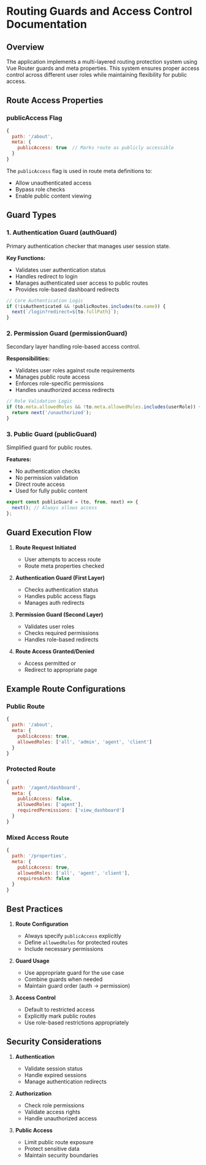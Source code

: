 # Routing Guards and Access Control Documentation

## Overview
The application implements a multi-layered routing protection system using Vue Router guards and meta properties. This system ensures proper access control across different user roles while maintaining flexibility for public access.

## Route Access Properties

### publicAccess Flag
```javascript
{
  path: '/about',
  meta: {
    publicAccess: true  // Marks route as publicly accessible
  }
}
```

The `publicAccess` flag is used in route meta definitions to:
- Allow unauthenticated access
- Bypass role checks
- Enable public content viewing

## Guard Types

### 1. Authentication Guard (authGuard)
Primary authentication checker that manages user session state.

**Key Functions:**
- Validates user authentication status
- Handles redirect to login
- Manages authenticated user access to public routes
- Provides role-based dashboard redirects

```javascript
// Core Authentication Logic
if (!isAuthenticated && !publicRoutes.includes(to.name)) {
  next(`/login?redirect=${to.fullPath}`);
}
```

### 2. Permission Guard (permissionGuard)
Secondary layer handling role-based access control.

**Responsibilities:**
- Validates user roles against route requirements
- Manages public route access
- Enforces role-specific permissions
- Handles unauthorized access redirects

```javascript
// Role Validation Logic
if (to.meta.allowedRoles && !to.meta.allowedRoles.includes(userRole)) {
  return next('/unauthorized');
}
```

### 3. Public Guard (publicGuard)
Simplified guard for public routes.

**Features:**
- No authentication checks
- No permission validation
- Direct route access
- Used for fully public content

```javascript
export const publicGuard = (to, from, next) => {
  next(); // Always allows access
};
```

## Guard Execution Flow

1. **Route Request Initiated**
   - User attempts to access route
   - Route meta properties checked

2. **Authentication Guard (First Layer)**
   - Checks authentication status
   - Handles public access flags
   - Manages auth redirects

3. **Permission Guard (Second Layer)**
   - Validates user roles
   - Checks required permissions
   - Handles role-based redirects

4. **Route Access Granted/Denied**
   - Access permitted or
   - Redirect to appropriate page

## Example Route Configurations

### Public Route
```javascript
{
  path: '/about',
  meta: {
    publicAccess: true,
    allowedRoles: ['all', 'admin', 'agent', 'client']
  }
}
```

### Protected Route
```javascript
{
  path: '/agent/dashboard',
  meta: {
    publicAccess: false,
    allowedRoles: ['agent'],
    requiredPermissions: ['view_dashboard']
  }
}
```

### Mixed Access Route
```javascript
{
  path: '/properties',
  meta: {
    publicAccess: true,
    allowedRoles: ['all', 'agent', 'client'],
    requiresAuth: false
  }
}
```

## Best Practices

1. **Route Configuration**
   - Always specify `publicAccess` explicitly
   - Define `allowedRoles` for protected routes
   - Include necessary permissions

2. **Guard Usage**
   - Use appropriate guard for the use case
   - Combine guards when needed
   - Maintain guard order (auth → permission)

3. **Access Control**
   - Default to restricted access
   - Explicitly mark public routes
   - Use role-based restrictions appropriately

## Security Considerations

1. **Authentication**
   - Validate session status
   - Handle expired sessions
   - Manage authentication redirects

2. **Authorization**
   - Check role permissions
   - Validate access rights
   - Handle unauthorized access

3. **Public Access**
   - Limit public route exposure
   - Protect sensitive data
   - Maintain security boundaries 